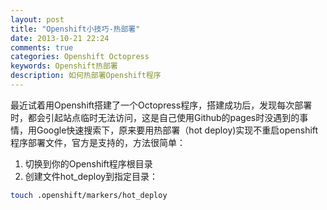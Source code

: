 ```yaml
---
layout: post
title: "Openshift小技巧-热部署"
date: 2013-10-21 22:24
comments: true
categories: Openshift Octopress
keywords: Openshift热部署
description: 如何热部署Openshift程序
---
```


最近试着用Openshift搭建了一个Octopress程序，搭建成功后，发现每次部署时，都会引起站点临时无法访问，这是自己使用Github的pages时没遇到的事情，用Google快速搜索下，原来要用热部署（hot deploy)实现不重启openshift程序部署文件，官方是支持的，方法很简单：

1. 切换到你的Openshift程序根目录
2. 创建文件hot_deploy到指定目录：


```bash
touch .openshift/markers/hot_deploy
```